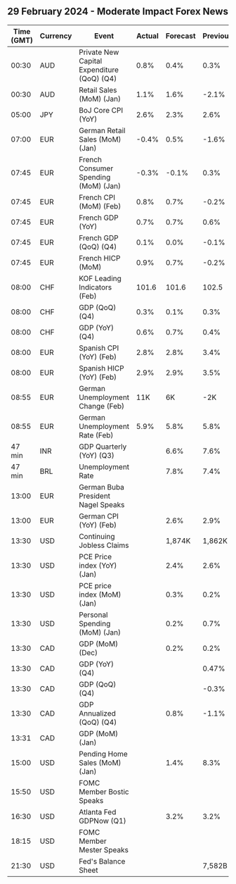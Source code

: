 ## 29 February 2024 - Moderate Impact Forex News

| Time (GMT) | Currency | Event | Actual | Forecast | Previous |
|------|----------|-------|--------|----------|----------|
| 00:30 | AUD | Private New Capital Expenditure (QoQ) (Q4) | 0.8% | 0.4% | 0.3% |
| 00:30 | AUD | Retail Sales (MoM) (Jan) | 1.1% | 1.6% | -2.1% |
| 05:00 | JPY | BoJ Core CPI (YoY) | 2.6% | 2.3% | 2.6% |
| 07:00 | EUR | German Retail Sales (MoM) (Jan) | -0.4% | 0.5% | -1.6% |
| 07:45 | EUR | French Consumer Spending (MoM) (Jan) | -0.3% | -0.1% | 0.3% |
| 07:45 | EUR | French CPI (MoM) (Feb) | 0.8% | 0.7% | -0.2% |
| 07:45 | EUR | French GDP (YoY) | 0.7% | 0.7% | 0.6% |
| 07:45 | EUR | French GDP (QoQ) (Q4) | 0.1% | 0.0% | -0.1% |
| 07:45 | EUR | French HICP (MoM) | 0.9% | 0.7% | -0.2% |
| 08:00 | CHF | KOF Leading Indicators (Feb) | 101.6 | 101.6 | 102.5 |
| 08:00 | CHF | GDP (QoQ) (Q4) | 0.3% | 0.1% | 0.3% |
| 08:00 | CHF | GDP (YoY) (Q4) | 0.6% | 0.7% | 0.4% |
| 08:00 | EUR | Spanish CPI (YoY) (Feb) | 2.8% | 2.8% | 3.4% |
| 08:00 | EUR | Spanish HICP (YoY) (Feb) | 2.9% | 2.9% | 3.5% |
| 08:55 | EUR | German Unemployment Change (Feb) | 11K | 6K | -2K |
| 08:55 | EUR | German Unemployment Rate (Feb) | 5.9% | 5.8% | 5.8% |
| 47 min | INR | GDP Quarterly (YoY) (Q3) |  | 6.6% | 7.6% |
| 47 min | BRL | Unemployment Rate |  | 7.8% | 7.4% |
| 13:00 | EUR | German Buba President Nagel Speaks |  |  |  |
| 13:00 | EUR | German CPI (YoY) (Feb) |  | 2.6% | 2.9% |
| 13:30 | USD | Continuing Jobless Claims |  | 1,874K | 1,862K |
| 13:30 | USD | PCE Price index (YoY) (Jan) |  | 2.4% | 2.6% |
| 13:30 | USD | PCE price index (MoM) (Jan) |  | 0.3% | 0.2% |
| 13:30 | USD | Personal Spending (MoM) (Jan) |  | 0.2% | 0.7% |
| 13:30 | CAD | GDP (MoM) (Dec) |  | 0.2% | 0.2% |
| 13:30 | CAD | GDP (YoY) (Q4) |  |  | 0.47% |
| 13:30 | CAD | GDP (QoQ) (Q4) |  |  | -0.3% |
| 13:30 | CAD | GDP Annualized (QoQ) (Q4) |  | 0.8% | -1.1% |
| 13:31 | CAD | GDP (MoM) (Jan) |  |  |  |
| 15:00 | USD | Pending Home Sales (MoM) (Jan) |  | 1.4% | 8.3% |
| 15:50 | USD | FOMC Member Bostic Speaks |  |  |  |
| 16:30 | USD | Atlanta Fed GDPNow (Q1) |  | 3.2% | 3.2% |
| 18:15 | USD | FOMC Member Mester Speaks |  |  |  |
| 21:30 | USD | Fed's Balance Sheet |  |  | 7,582B |

